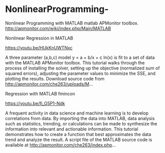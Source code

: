 # NonlinearProgramming-
Nonlinear Programming with MATLAB
matlab APMonitor toolbox.
http://apmonitor.com/wiki/index.php/Main/MATLAB

Nonlinear Regression in MATLAB

https://youtu.be/HUkKnUWTNxc

A three parameter (a,b,c) model y = a + b/x + c ln(x) is fit to a set of data with the MATLAB APMonitor toolbox. This tutorial walks through the process of installing the solver, setting up the objective (normalized sum of squared errors), adjusting the parameter values to minimize the SSE, and plotting the results. Download source code from http://apmonitor.com/che263/uploads/M...


Regression with MATLAB fmincon

https://youtu.be/fi_G5P1-Ndk

A frequent activity in data science and machine learning is to develop correlations from data. By importing the data into MATLAB, data analysis such as statistics, trending, or calculations can be made to synthesize the information into relevant and actionable information. This tutorial demonstrates how to create a function that best approximates the data trend and analyze the result. A script file of the MATLAB source code is available at http://apmonitor.com/che263/index.php...


